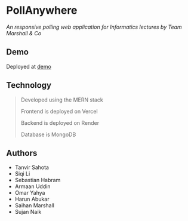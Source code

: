# PollAnywhere
*An responsive polling web application for Informatics lectures by Team Marshall & Co*

## Demo
Deployed at [demo](https://poll-anywhere-kappa.vercel.app/)


## Technology
> Developed using the MERN stack
> 
> Frontend is deployed on Vercel
> 
> Backend is deployed on Render
> 
> Database is MongoDB

## Authors
- Tanvir Sahota
- Siqi Li
- Sebastian Habram
- Armaan Uddin
- Omar Yahya
- Harun Abukar
- Saihan Marshall
- Sujan Naik

